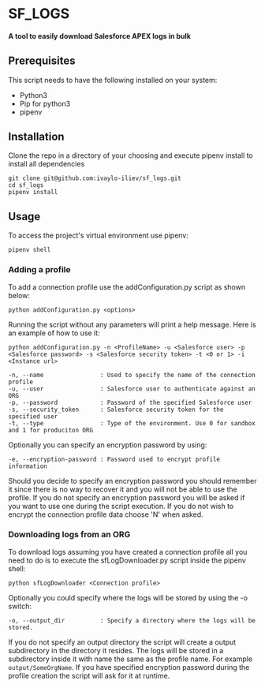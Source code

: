 # SF_LOGS
#### A tool to easily download Salesforce APEX logs in bulk

## Prerequisites
This script needs to have the following installed on your system:
* Python3
* Pip for python3
* pipenv

## Installation
Clone the repo in a directory of your choosing and execute pipenv install to install all dependencies

```
git clone git@github.com:ivaylo-iliev/sf_logs.git
cd sf_logs
pipenv install
```

## Usage
To access the project's virtual environment use pipenv:
```
pipenv shell
```
### Adding a profile
To add a connection profile use the addConfiguration.py script as shown below:
```
python addConfiguration.py <options>
```
Running the script without any parameters will print a help message. Here is an example of how to use it:
```
python addConfiguration.py -n <ProfileName> -u <Salesforce user> -p <Salesforce password> -s <Salesforce security token> -t <0 or 1> -i <Instance url>
```
```
-n, --name                : Used to specify the name of the connection profile
-u, --user                : Salesforce user to authenticate against an ORG
-p, --password            : Password of the specified Salesforce user
-s, --security_token      : Salesforce security token for the specified user
-t, --type                : Type of the environment. Use 0 for sandbox and 1 for produciton ORG
```
Optionally you can specify an encryption password by using:
```
-e, --encryption-password : Password used to encrypt profile information 
```
Should you decide to specify an encryption password you should remember it since there is no way to recover it and you will not be able to use the profile. If you do not specify an encryption password you will be asked if you want to use one during the script execution. If you do not wish to encrypt the connection profile data choose 'N' when asked.

### Downloading logs from an ORG
To download logs assuming you have created a connection profile all you need to do is to execute the sfLogDownloader.py script inside the pipenv shell:
```
python sfLogDownloader <Connection profile>
```
Optionally you could specify where the logs will be stored by using the -o switch:
```
-o, --output_dir          : Specify a directory where the logs will be stored.
```
If you do not specify an output directory the script will create a output subdirectory in the directory it resides. The logs will be stored in a subdirectory inside it with name the same as the profile name. For example `output/SomeOrgName`. If you have specified encryption password during the profile creation the script will ask for it at runtime.
 
